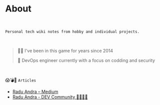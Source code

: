 # About                                 

<br />

`Personal tech wiki notes from hobby and individual projects.`

<br />

> 🧙‍♂️ I've been in this game for years since 2014
>
> 🚀 DevOps engineer  currently with a focus on codding and security

<br />



😱💣🤯  `Articles`

- [Radu Andra – Medium](https://medium.com/@andragabr)
- [Radu Andra - DEV Community 👩‍💻👨‍💻](https://dev.to/dummyandra)
